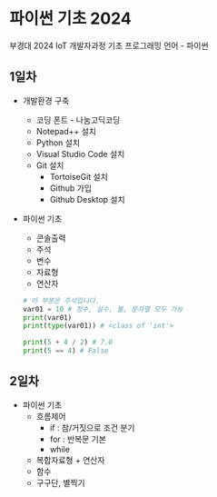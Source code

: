 # 파이썬 기초 2024
부경대 2024 IoT 개발자과정 기초 프로그래밍 언어 - 파이썬

## 1일차
- 개발환경 구축 
    - 코딩 폰트 - 나눔고딕코딩 
    - Notepad++ 설치 
    - Python 설치
    - Visual Studio Code 설치
    - Git 설치
        - TortoiseGit 설치
        - Github 가입
        - Github Desktop 설치

- 파이썬 기초 
    - 콘솔출력
    - 주석        
    - 변수
    - 자료형
    - 연산자

    ```python
    # 이 부분은 주석입니다. 
    var01 = 10 # 정수, 실수, 불, 문자열 모두 가능
    print(var01) 
    print(type(var01)) # <class of 'int'>

    print(5 + 4 / 2) # 7.0
    print(5 == 4) # False

    ```

## 2일차
- 파이썬 기초
    - 흐름제어
        - if : 참/거짓으로 조건 분기
        - for : 반복문 기본 
        - while
    - 복합자료형 + 연산자
    - 함수
    - 구구단, 별찍기 

